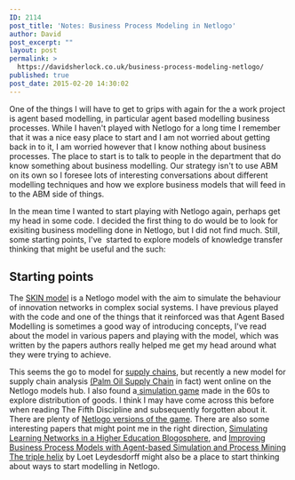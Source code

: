 ```yaml
---
ID: 2114
post_title: 'Notes: Business Process Modeling in Netlogo'
author: David
post_excerpt: ""
layout: post
permalink: >
  https://davidsherlock.co.uk/business-process-modeling-netlogo/
published: true
post_date: 2015-02-20 14:30:02
---
```

One of the things I will have to get to grips with again for the a work project is agent based modelling, in particular agent based modelling business processes. While I haven't played with Netlogo for a long time I remember that it was a nice easy place to start and I am not worried about getting back in to it, I am worried however that I know nothing about business processes. The place to start is to talk to people in the department that do know something about business modelling. Our strategy isn't to use ABM on its own so I foresee lots of interesting conversations about different modelling techniques and how we explore business models that will feed in to the ABM side of things.

In the mean time I wanted to start playing with Netlogo again, perhaps get my head in some code. I decided the first thing to do would be to look for exisiting business modelling done in Netlogo, but I did not find much. Still, some starting points, I've  started to explore models of knowledge transfer thinking that might be useful and the such:
<h2>Starting points</h2>
The <a href="http://cress.soc.surrey.ac.uk/SKIN/">SKIN model</a> is a Netlogo model with the aim to simulate the behaviour of innovation networks in complex social systems. I have previous played with the code and one of the things that it reinforced was that Agent Based Modelling is sometimes a good way of introducing concepts, I've read about the model in various papers and playing with the model, which was written by the papers authors really helped me get my head around what they were trying to achieve.

This seems the go to model for <a href="http://modelingcommons.org/browse/one_model/3378#model_tabs_browse_info">supply chains</a>, but recently a new model for supply chain analysis <a href="http://ccl.northwestern.edu/netlogo/models/community/util15">(Palm Oil Supply Chain</a> in fact) went online on the Netlogo models hub. I also found a<a href="http://en.wikipedia.org/wiki/Beer_distribution_game"> simulation game</a> made in the 60s to explore distribution of goods. I think I may have come across this before when reading The Fifth Discipline and subsequently forgotten about it. There are plenty of <a href="http://ccl.northwestern.edu/netlogo/models/HubNetRootBeerGame">Netlogo versions of the game</a>. There are also some interesting papers that might point me in the right direction, <a href="http://link.springer.com/chapter/10.1007%2F978-3-642-23985-4_32">Simulating Learning Networks in a Higher Education Blogosphere</a>, and <a href="http://www.researchgate.net/publication/256090052_Improving_Business_Process_Models_with_Agent-based_Simulation_and_Process_Mining">Improving Business Process Models with Agent-based Simulation and Process Mining </a><a href="http://www.leydesdorff.net/th2/">The triple helix</a> by Loet Leydesdorff might also be a place to start thinking about ways to start modelling in Netlogo.